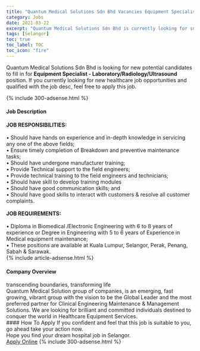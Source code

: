 ```yaml
---
title: "Quantum Medical Solutions Sdn Bhd Vacancies Equipment Specialist - Laboratory/Radiology/Ultrasound" 
category: Jobs 
date: 2021-03-22 
excerpt: "Quantum Medical Solutions Sdn Bhd is currently looking for suitable person to fill in the Equipment Specialist - Laboratory/Radiology/Ultrasound which positioned at Selangor" 
tags: [Selangor] 
toc: true 
toc_label: TOC 
toc_icon: "fire" 
--- 
```


<p>Quantum Medical Solutions Sdn Bhd is looking for new potential candidates to fill in for <b>Equipment Specialist - Laboratory/Radiology/Ultrasound</b> position. If you currently looking for new healthcare job opportunities and qualified with the job desc, feel free to apply this job.
</p>{% include 300-adsense.html %} 
<div><div><h4>Job Description</h4></div><div><div><span><div><div><strong>JOB RESPONSIBILITIES:</strong><br><br>&#8226; Should have hands on experience and in-depth knowledge in servicing any one of the above fields;<br>&#8226; Ensure timely completion of Breakdown and preventive maintenance tasks;<br>&#8226; Should have undergone manufacturer training;<br>&#8226; Provide Technical support to the field engineers;<br>&#8226; Provide technical training to the field engineers and technicians;<br>&#8226; Should have skill to develop training modules<br>&#8226; Should have good communication skills; and<br>&#8226; Should have good skills to interact with customers &amp; resolve all customer complaints.</div><div><br><strong>JOB REQUIREMENTS:</strong><br><br>&#8226; Diploma in Biomedical /Electronic Engineering with 6 to 8 years of experience or Degree in Engineering with 5 to 6 years of Experience in Medical equipment maintenance;<br>&#8226; These positions are available at Kuala Lumpur, Selangor, Perak, Penang, Sabah &amp; Sarawak.</div></div></span></div></div></div> 
{% include article-adsense.html %} 
<div><div><h4>Company Overview</h4></div><div><div><span><div><div>
	transcending boundaries, transforming life</div>
<div>
	Quantum Medical Solution group of companies, is an emerging, fast growing, vibrant group with the vision to be the Global Leader and the most preferred partner for Clinical Engineering Maintenance &amp; Management Solutions. We&#160;are looking for brilliant&#160;and committed individuals destined to conquer the world in Healthcare Equipment Services.</div></div></span></div></div></div> 
#### How To Apply 
If you confident and feel that this job is suitable to you, go ahead take your action now. <br/> 
Hope you find your dream hospital job in Selangor. <br/> 
<a href="https://www.jobstreet.com.my/en/job/equipment-specialist-laboratory-radiology-ultrasound-4513122?jobId=jobstreet-my-job-4513122" class="btn btn--warning" target="_blank" rel="nofollow noopenner">Apply Online</a> 
{% include 300-adsense.html %} 